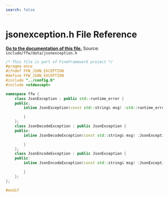 ```yaml
---
search: false
---
```


# jsonexception.h File Reference

**[Go to the documentation of this file.](jsonexception_8h.md)**
Source: `include/ffw/data/jsonexception.h`

    
    
    
    
    
    
    
    
    
    
    
      
    
    
    
```cpp
/* This file is part of FineFramework project */
#pragma once
#ifndef FFW_JSON_EXCEPTION
#define FFW_JSON_EXCEPTION
#include "../config.h"
#include <stdexcept>

namespace ffw {
    class JsonException : public std::runtime_error {
    public:
        inline JsonException(const std::string& msg) :std::runtime_error(msg) {

        }
    };
    class JsonDecodeException : public JsonException {
    public:
        inline JsonDecodeException(const std::string& msg) :JsonException(msg) {

        }
    };
    class JsonEncodeException : public JsonException {
    public:
        inline JsonEncodeException(const std::string& msg) :JsonException(msg) {

        }
    };
};

#endif
```


    
  
